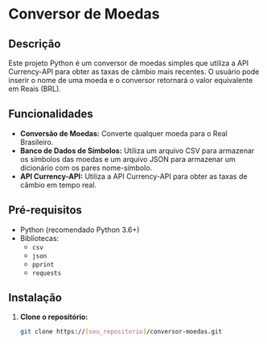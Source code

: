 # Conversor de Moedas

## Descrição
Este projeto Python é um conversor de moedas simples que utiliza a API Currency-API para obter as taxas de câmbio mais recentes. O usuário pode inserir o nome de uma moeda e o conversor retornará o valor equivalente em Reais (BRL).

## Funcionalidades
* **Conversão de Moedas:** Converte qualquer moeda para o Real Brasileiro.
* **Banco de Dados de Símbolos:** Utiliza um arquivo CSV para armazenar os símbolos das moedas e um arquivo JSON para armazenar um dicionário com os pares nome-símbolo.
* **API Currency-API:** Utiliza a API Currency-API para obter as taxas de câmbio em tempo real.

## Pré-requisitos
* Python (recomendado Python 3.6+)
* Bibliotecas:
  * `csv`
  * `json`
  * `pprint`
  * `requests`

## Instalação
1. **Clone o repositório:**
   ```bash
   git clone https://[seu_repositorio]/conversor-moedas.git
